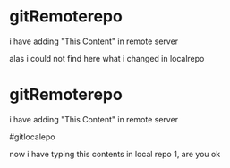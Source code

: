 # gitRemoterepo

i have adding "This Content" in remote server


alas i could not find here what i changed in localrepo
# gitRemoterepo

i have adding "This Content" in remote server

#gitlocalepo

now i have typing this contents in local repo
1, are you ok
